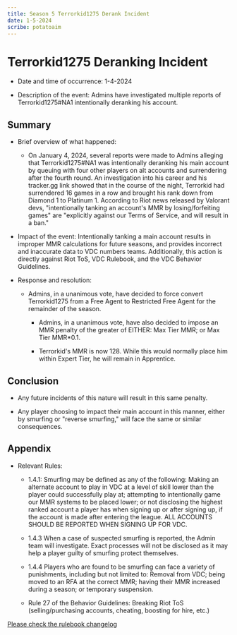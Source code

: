```yaml
---
title: Season 5 Terrorkid1275 Derank Incident
date: 1-5-2024
scribe: potatoaim
---
```


# Terrorkid1275 Deranking Incident
- Date and time of occurrence: 1-4-2024

- Description of the event: Admins have investigated multiple reports of Terrorkid1275#NA1 intentionally deranking his account.

## Summary
- Brief overview of what happened: 
    - On January 4, 2024, several reports were made to Admins alleging that Terrorkid1275#NA1 was intentionally deranking his main account by queuing with four other players on alt accounts and surrendering after the fourth round. An investigation into his career and his tracker.gg link showed that in the course of the night, Terrorkid had surrendered 16 games in a row and brought his rank down from Diamond 1 to Platinum 1. According to Riot news released by Valorant devs, "intentionally tanking an account's MMR by losing/forfeiting games" are "explicitly against our Terms of Service, and will result in a ban."

- Impact of the event: Intentionally tanking a main account results in improper MMR calculations for future seasons, and provides incorrect and inaccurate data to VDC numbers teams. Additionally, this action is directly against Riot ToS, VDC Rulebook, and the VDC Behavior Guidelines.

- Response and resolution:
    - Admins, in a unanimous vote, have decided to force convert Terrorkid1275 from a Free Agent to Restricted Free Agent for the remainder of the season. 

        - Admins, in a unanimous vote, have also decided to impose an MMR penalty of the greater of EITHER: Max Tier MMR; or Max Tier MMR*0.1.
    
        - Terrorkid's MMR is now 128. While this would normally place him within Expert Tier, he will remain in Apprentice.

## Conclusion
- Any future incidents of this nature will result in this same penalty.

- Any player choosing to impact their main account in this manner, either by smurfing or "reverse smurfing," will face the same or similar consequences.

## Appendix
- Relevant Rules:
    - 1.4.1: Smurfing may be defined as any of the following: Making an alternate account to play in VDC at a level of skill lower than the player could successfully play at; attempting to intentionally game our MMR systems to be placed lower; or not disclosing the highest ranked account a player has when signing up or after signing up, if the account is made after entering the league. ALL ACCOUNTS SHOULD BE REPORTED WHEN SIGNING UP FOR VDC.

    - 1.4.3 When a case of suspected smurfing is reported, the Admin team will investigate. Exact processes will not be disclosed as it may help a player guilty of smurfing protect themselves.

    - 1.4.4 Players who are found to be smurfing can face a variety of punishments, including but not limited to: Removal from VDC; being moved to an RFA at the correct MMR; having their MMR increased during a season; or temporary suspension.

    - Rule 27 of the Behavior Guidelines: Breaking Riot ToS (selling/purchasing accounts, cheating, boosting for hire, etc.)

[Please check the rulebook changelog](https://github.com/Valorant-Draft-Circuit/VDC-Operations-Rulebook/blob/main/rulebook/changelog-s5.md "VDC Rulebook Changelog")